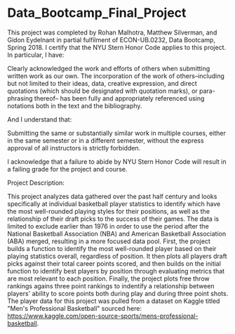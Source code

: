 # Data_Bootcamp_Final_Project


This project was completed by Rohan Malhotra, Matthew Silverman, and Gidon Eydelnant in partial fulfilment of ECON-UB.0232, Data Bootcamp, Spring 2018. I certify that the NYU Stern Honor Code applies to this project. In particular, I have:

Clearly acknowledged the work and efforts of others when submitting written work as our own. The incorporation of the work of others–including but not limited to their ideas, data, creative expression, and direct quotations (which should be designated with quotation marks), or para- phrasing thereof– has been fully and appropriately referenced using notations both in the text and the bibliography.

And I understand that:

Submitting the same or substantially similar work in multiple courses, either in the same semester or in a different semester, without the express approval of all instructors is strictly forbidden.

I acknowledge that a failure to abide by NYU Stern Honor Code will result in a failing grade for the project and course.

Project Description:

This project analyzes data gathered over the past half century and looks specifically at individual basketball player statistics to identify which have the most well-rounded playing styles for their positions, as well as the relationship of their draft picks to the success of their games. The data is limited to exclude earlier than 1976 in order to use the period after the National Basketball Association (NBA) and American Basketball Association (ABA) merged, resulting in a more focused data pool. First, the project builds a function to identify the most well-rounded player based on their playing statistics overall, regardless of position. It then plots all players draft picks against their total career points scored, and then builds on the initial function to identify best players by position through evaluating metrics that are most relevant to each position. Finally, the project plots free throw rankings agains three point rankings to indentify a relationship between players' ability to score points both during play and during three point shots. The player data for this project was pulled from a dataset on Kaggle titled "Men's Professional Basketball" sourced here: https://www.kaggle.com/open-source-sports/mens-professional-basketball.

